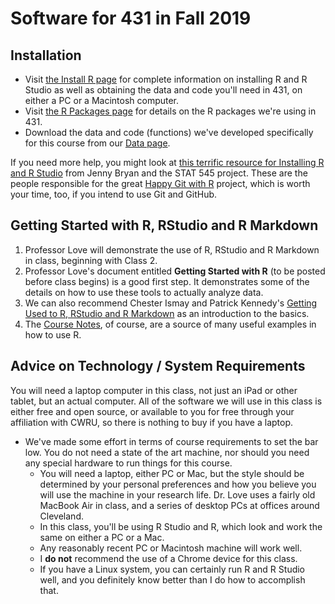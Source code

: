 # Software for 431 in Fall 2019

## Installation

- Visit [the Install R page](https://github.com/THOMASELOVE/2019-431/blob/master/SOFTWARE/installR.md) for complete information on installing R and R Studio as well as obtaining the data and code you'll need in 431, on either a PC or a Macintosh computer.
- Visit [the R Packages page](https://github.com/THOMASELOVE/2019-431/blob/master/SOFTWARE/PACKAGES.md) for details on the R packages we're using in 431.
- Download the data and code (functions) we've developed specifically for this course from our [Data page](https://github.com/THOMASELOVE/2019-431-data).

If you need more help, you might look at [this terrific resource for Installing R and R Studio](http://stat545.com/block000_r-rstudio-install.html) from Jenny Bryan and the STAT 545 project. These are the people responsible for the great [Happy Git with R](http://happygitwithr.com/) project, which is worth your time, too, if you intend to use Git and GitHub.

## Getting Started with R, RStudio and R Markdown

1. Professor Love will demonstrate the use of R, RStudio and R Markdown in class, beginning with Class 2.
2. Professor Love's document entitled **Getting Started with R** (to be posted before class begins) is a good first step. It demonstrates some of the details on how to use these tools to actually analyze data. 
3. We can also recommend Chester Ismay and Patrick Kennedy's [Getting Used to R, RStudio and R Markdown](https://rbasics.netlify.com/) as an introduction to the basics.
4. The [Course Notes](https://thomaselove.github.io/2019-431-book/), of course, are a source of many useful examples in how to use R.

## Advice on Technology / System Requirements

You will need a laptop computer in this class, not just an iPad or other tablet, but an actual computer. All of the software we will use in this class is either free and open source, or available to you for free through your affiliation with CWRU, so there is nothing to buy if you have a laptop.

- We've made some effort in terms of course requirements to set the bar low. You do not need a state of the art machine, nor should you need any special hardware to run things for this course.
    - You will need a laptop, either PC or Mac, but the style should be determined by your personal preferences and how you believe you will use the machine in your research life. Dr. Love uses a fairly old MacBook Air in class, and a series of desktop PCs at offices around Cleveland.
    - In this class, you'll be using R Studio and R, which look and work the same on either a PC or a Mac. 
    - Any reasonably recent PC or Macintosh machine will work well. 
    - I **do not** recommend the use of a Chrome device for this class.
    - If you have a Linux system, you can certainly run R and R Studio well, and you definitely know better than I do how to accomplish that.

